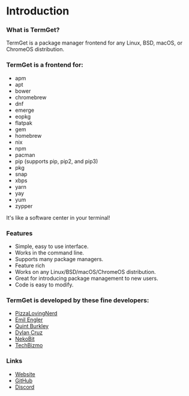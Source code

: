 # Introduction

### What is TermGet?
TermGet is a package manager frontend for any Linux, BSD, macOS, or ChromeOS distribution.

### TermGet is a frontend for:

 - apm
 - apt
 - bower
 - chromebrew
 - dnf
 - emerge
 - eopkg
 - flatpak
 - gem
 - homebrew
 - nix
 - npm
 - pacman
 - pip (supports pip, pip2, and pip3)
 - pkg
 - snap
 - xbps
 - yarn
 - yay
 - yum
 - zypper

It's like a software center in your terminal!

### Features

 - Simple, easy to use interface.
 - Works in the command line.
 - Supports many package managers.
 - Feature rich
 - Works on any Linux/BSD/macOS/ChromeOS distribution.
 - Great for introducing package management to new users.
 - Code is easy to modify.

### TermGet is developed by these fine developers:

 - [PizzaLovingNerd](https://github.com/pizzalovingnerd)
 - [Emil Engler](https://github.com/emilengler)
 - [Quint Burkley](https://github.com/qwow5)
 - [Dylan Cruz](https://npstn.us)
 - [NekoBit](https://github.com/nekobit1)
 - [TechBizmo](https://github.com/techbizmo)

### Links

 - [Website](https://termget.github.io)
 - [GitHub](https://github.com/termget)
 - [Discord](https://discord.gg/fCvMGcU)

